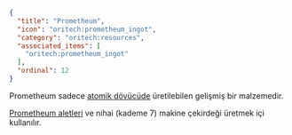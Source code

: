 ```json
{
  "title": "Prometheum",
  "icon": "oritech:prometheum_ingot",
  "category": "oritech:resources",
  "associated_items": [
    "oritech:prometheum_ingot"
  ],
  "ordinal": 12
}
```

Prometheum sadece [atomik dövücüde](^oritech:processing/atomic_forge) üretilebilen gelişmiş bir malzemedir.

[Prometheum aletleri](^oritech:tools/prometheum_tools) ve nihai (kademe 7) makine çekirdeği üretmek içi kullanılır.
